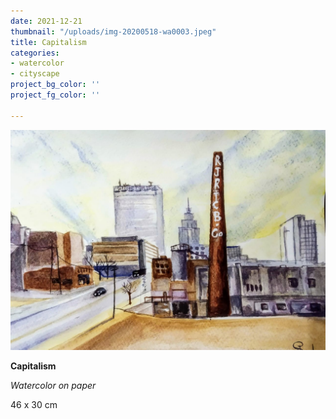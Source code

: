```yaml
---
date: 2021-12-21
thumbnail: "/uploads/img-20200518-wa0003.jpeg"
title: Capitalism
categories:
- watercolor
- cityscape
project_bg_color: ''
project_fg_color: ''

---
```

![](/uploads/img-20200518-wa0003.jpeg)

**Capitalism**

_Watercolor on paper_

46 x 30 cm